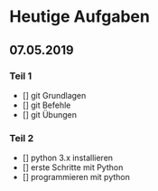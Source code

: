 # Heutige Aufgaben
## 07.05.2019

### Teil 1
- [] git Grundlagen
- [] git Befehle
- [] git Übungen

### Teil 2
- [] python 3.x installieren
- [] erste Schritte mit Python
- [] programmieren mit python
